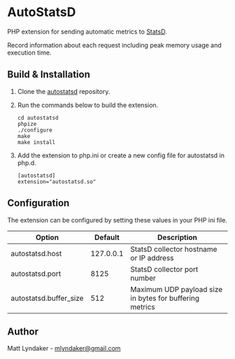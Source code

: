 # AutoStatsD

PHP extension for sending automatic metrics to [StatsD](https://github.com/b/statsd_spec).

Record information about each request including peak memory usage and execution time.

## Build & Installation

1. Clone the [autostatsd](https://github.com/mlyndaker/autostatsd.git) repository.

2. Run the commands below to build the extension.

    ```
    cd autostatsd
    phpize
    ./configure
    make
    make install
    ```

3. Add the extension to php.ini or create a new config file for autostatsd in php.d.

    ```
    [autostatsd]
    extension="autostatsd.so"
    ```

## Configuration

The extension can be configured by setting these values in your PHP ini file.

| Option                    | Default   | Description
| ------------------------- | --------- | -----------
| autostatsd.host           | 127.0.0.1 | StatsD collector hostname or IP address
| autostatsd.port           | 8125      | StatsD collector port number
| autostatsd.buffer_size    | 512       | Maximum UDP payload size in bytes for buffering metrics

## Author

Matt Lyndaker - mlyndaker@gmail.com
